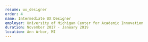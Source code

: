 ```yaml
---
resume: ux_designer
order: 4
name: Intermediate UX Designer
employer: University of Michigan Center for Academic Innovation
duration: November 2017 - January 2019
location: Ann Arbor, MI
---
```

